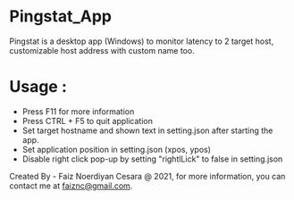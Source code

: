 # Pingstat_App
Pingstat is a desktop app (Windows) to monitor latency to 2 target host, customizable host address with custom name too.

# Usage :
- Press F11 for more information
- Press CTRL + F5 to quit application
- Set target hostname and shown text in setting.json after starting the app.
- Set application position in setting.json (xpos, ypos)
- Disable right click pop-up by setting "rightlLick" to false in setting.json

Created By - Faiz Noerdiyan Cesara @ 2021, for more information, you can contact me at faiznc@gmail.com.
